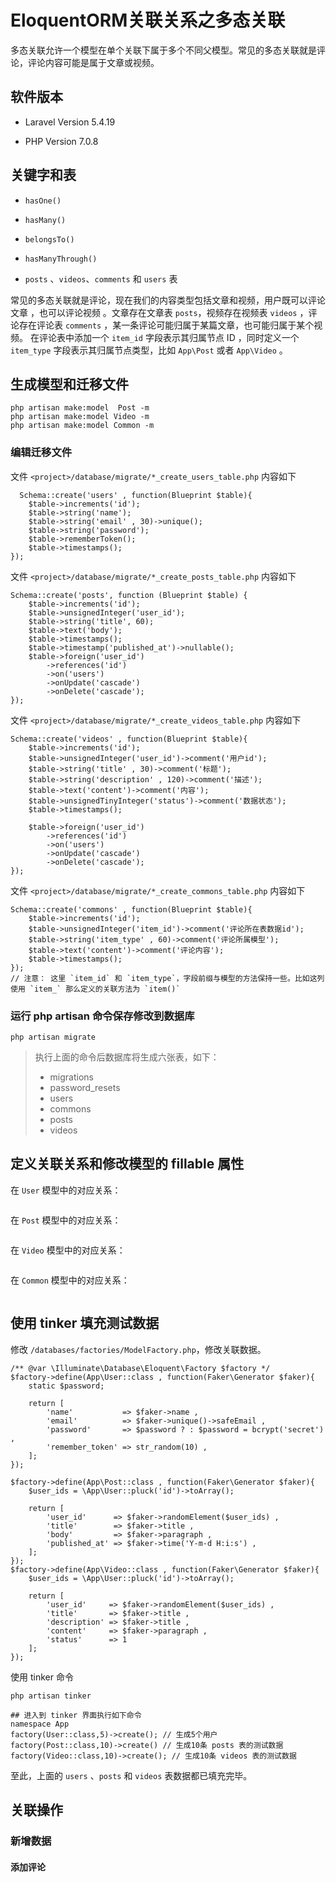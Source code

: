 # EloquentORM关联关系之多态关联

多态关联允许一个模型在单个关联下属于多个不同父模型。常见的多态关联就是评论，评论内容可能是属于文章或视频。 

## 软件版本

* Laravel Version 5.4.19

* PHP Version 7.0.8

## 关键字和表

* `hasOne()`

* `hasMany()`

* `belongsTo()`

*  `hasManyThrough()`

* `posts` 、`videos`、`comments` 和 `users` 表


常见的多态关联就是评论，现在我们的内容类型包括文章和视频，用户既可以评论文章 ，也可以评论视频 。文章存在文章表 `posts`，视频存在视频表 `videos` ，评论存在评论表 `comments` ，某一条评论可能归属于某篇文章，也可能归属于某个视频。
在评论表中添加一个 `item_id` 字段表示其归属节点 ID ，同时定义一个 `item_type` 字段表示其归属节点类型，比如 `App\Post` 或者 `App\Video` 。

## 生成模型和迁移文件

```
php artisan make:model  Post -m
php artisan make:model Video -m
php artisan make:model Common -m
```

### 编辑迁移文件

文件 `<project>/database/migrate/*_create_users_table.php` 内容如下

```
  Schema::create('users' , function(Blueprint $table){
    $table->increments('id');
    $table->string('name');
    $table->string('email' , 30)->unique();
    $table->string('password');
    $table->rememberToken();
    $table->timestamps();
});
```

文件 `<project>/database/migrate/*_create_posts_table.php` 内容如下

```
Schema::create('posts', function (Blueprint $table) {
    $table->increments('id');
    $table->unsignedInteger('user_id');
    $table->string('title', 60);
    $table->text('body');
    $table->timestamps();
    $table->timestamp('published_at')->nullable();
    $table->foreign('user_id')
        ->references('id')
        ->on('users')
        ->onUpdate('cascade')
        ->onDelete('cascade');
});
```

文件 `<project>/database/migrate/*_create_videos_table.php` 内容如下

```
Schema::create('videos' , function(Blueprint $table){
    $table->increments('id');
    $table->unsignedInteger('user_id')->comment('用户id');
    $table->string('title' , 30)->comment('标题');
    $table->string('description' , 120)->comment('描述');
    $table->text('content')->comment('内容');
    $table->unsignedTinyInteger('status')->comment('数据状态');
    $table->timestamps();

    $table->foreign('user_id')
        ->references('id')
        ->on('users')
        ->onUpdate('cascade')
        ->onDelete('cascade');
});
```

文件 `<project>/database/migrate/*_create_commons_table.php` 内容如下

```
Schema::create('commons' , function(Blueprint $table){
    $table->increments('id');
    $table->unsignedInteger('item_id')->comment('评论所在表数据id');
    $table->string('item_type' , 60)->comment('评论所属模型');
    $table->text('content')->comment('评论内容');
    $table->timestamps();
});
// 注意： 这里 `item_id` 和 `item_type`，字段前缀与模型的方法保持一些。比如这列使用 `item_` 那么定义的关联方法为 `item()`
```

### 运行 php artisan 命令保存修改到数据库
~~~
php artisan migrate
~~~

> 执行上面的命令后数据库将生成六张表，如下：
> * migrations
> * password_resets
> * users
> * commons
> * posts
> * videos

## 定义关联关系和修改模型的 fillable 属性

在 `User` 模型中的对应关系：

```

```

在 `Post` 模型中的对应关系：

```

```


在 `Video` 模型中的对应关系：

```

```

在 `Common` 模型中的对应关系：

```

```


## 使用 tinker 填充测试数据

修改 `/databases/factories/ModelFactory.php`，修改关联数据。

```
/** @var \Illuminate\Database\Eloquent\Factory $factory */
$factory->define(App\User::class , function(Faker\Generator $faker){
    static $password;

    return [
        'name'           => $faker->name ,
        'email'          => $faker->unique()->safeEmail ,
        'password'       => $password ? : $password = bcrypt('secret') ,
        'remember_token' => str_random(10) ,
    ];
});

$factory->define(App\Post::class , function(Faker\Generator $faker){
    $user_ids = \App\User::pluck('id')->toArray();

    return [
        'user_id'      => $faker->randomElement($user_ids) ,
        'title'        => $faker->title ,
        'body'         => $faker->paragraph ,
        'published_at' => $faker->time('Y-m-d H:i:s') ,
    ];
});
$factory->define(App\Video::class , function(Faker\Generator $faker){
    $user_ids = \App\User::pluck('id')->toArray();

    return [
        'user_id'     => $faker->randomElement($user_ids) ,
        'title'       => $faker->title ,
        'description' => $faker->title ,
        'content'     => $faker->paragraph ,
        'status'      => 1
    ];
});
```

使用 tinker 命令

~~~
php artisan tinker

## 进入到 tinker 界面执行如下命令
namespace App
factory(User::class,5)->create(); // 生成5个用户
factory(Post::class,10)->create() // 生成10条 posts 表的测试数据
factory(Video::class,10)->create(); // 生成10条 videos 表的测试数据
~~~

至此，上面的 `users` 、`posts` 和 `videos` 表数据都已填充完毕。

## 关联操作

### 新增数据

#### 添加评论











